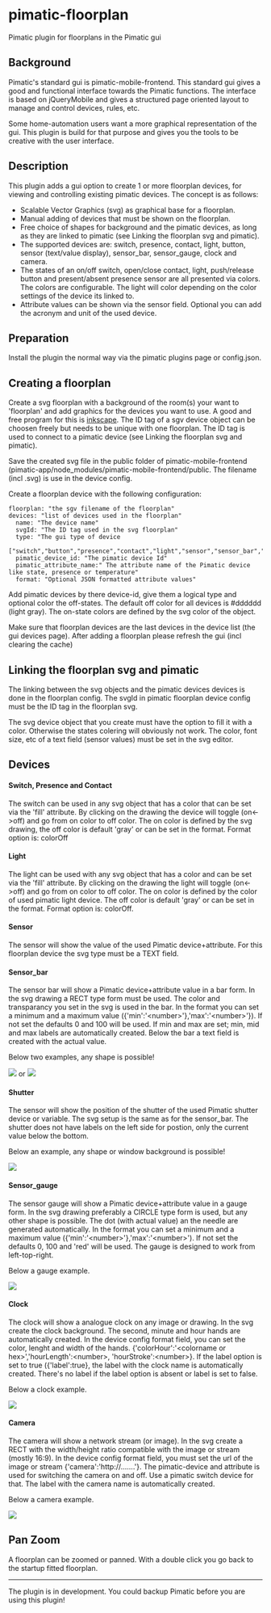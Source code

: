 # pimatic-floorplan
Pimatic plugin for floorplans in the Pimatic gui

## Background
Pimatic's standard gui is pimatic-mobile-frontend. This standard gui gives a good and functional interface towards the Pimatic functions.
The interface is based on jQueryMobile and gives a structured page oriented layout to manage and control devices, rules, etc.

Some home-automation users want a more graphical representation of the gui. This plugin is build for that purpose and gives you the tools to be creative with the user interface.

## Description

This plugin adds a gui option to create 1 or more floorplan devices, for viewing and controlling existing pimatic devices. The concept is as follows:
- Scalable Vector Graphics (svg) as graphical base for a floorplan.
- Manual adding of devices that must be shown on the floorplan.
- Free choice of shapes for background and the pimatic devices, as long as they are linked to pimatic (see Linking the floorplan svg and pimatic).
- The supported devices are: switch, presence, contact, light, button, sensor (text/value display), sensor_bar, sensor_gauge, clock and camera.
- The states of an on/off switch, open/close contact, light, push/release button and present/absent presence sensor are all presented via colors. The colors are configurable. The light  will color depending on the color settings of the device its linked to.
- Attribute values can be shown via the sensor field. Optional you can add the acronym and unit of the used device.

## Preparation
Install the plugin the normal way via the pimatic plugins page or config.json.


## Creating a floorplan

Create a svg floorplan with a background of the room(s) your want to 'floorplan' and add graphics for the devices you want to use. A good and free program for this is [inkscape](https://inkscape.org). The ID tag of a sgv device object can be choosen freely but needs to be unique with one floorplan. The ID tag is used to connect to a pimatic device (see Linking the floorplan svg and pimatic).

Save the created svg file in the public folder of pimatic-mobile-frontend (pimatic-app/node_modules/pimatic-mobile-frontend/public. The filename (incl .svg) is use in the device config.

Create a floorplan device with the following configuration:
```
floorplan: "the sgv filename of the floorplan"
devices: "list of devices used in the floorplan"
  name: "The device name"
  svgId: "The ID tag used in the svg floorplan"
  type: "The gui type of device
     ["switch","button","presence","contact","light","sensor","sensor_bar","sensor_gauge"]
  pimatic_device_id: "The pimatic device Id"
  pimatic_attribute_name:" The attribute name of the Pimatic device like state, presence or temperature"
  format: "Optional JSON formatted attribute values"
```
Add pimatic devices by there device-id, give them a logical type and optional color the off-states. The default off color for all devices is #dddddd (light gray). The on-state colors are defined by the svg color of the object.

Make sure that floorplan devices are the last devices in the device list (the gui devices page).
After adding a floorplan please refresh the gui (incl clearing the cache)

## Linking the floorplan svg and pimatic

The linking between the svg objects and the pimatic devices devices is done in the floorplan config.
The svgId in pimatic floorplan device config must be the ID tag in the floorplan svg.

The svg device object that you create must have the option to fill it with a color. Otherwise the states colering will obviously not work.
The color, font size, etc of a text field (sensor values) must be set in the svg editor.

## Devices
#### Switch, Presence and Contact
The switch can be used in any svg object that has a color that can be set via the 'fill' attribute. By clicking on the drawing the device will toggle (on<->off) and go from on color to off color. The on color is defined by the svg drawing, the off color is default 'gray' or can be set in the format.
Format option is: colorOff

#### Light
The light can be used with any svg object that has a color and can be set via the 'fill' attribute. By clicking on the drawing the light will toggle (on<->off) and go from on color to off color. The on color is defined by the color of used pimatic light device. The off color is default 'gray' or can be set in the format.
Format option is: colorOff.

#### Sensor
The sensor will show the value of the used Pimatic device+attribute. For this floorplan device the svg type must be a TEXT field.


#### Sensor_bar
The sensor bar will show a Pimatic device+attribute value in a bar form. In the svg drawing a RECT type form must be used.
The color and transparancy you set in the svg is used in the bar.
In the format you can set a minimum and a maximum value ({'min':'\<number>'},'max':'\<number>'}). If not set the defaults 0 and 100 will be used. If min and max are set; min, mid and max labels are automatically created. Below the bar a text field is created with the actual value.

Below two examples, any shape is possible!

![](assets/bar.png) or ![](assets/fish.png)

#### Shutter
The sensor will show the position of the shutter of the used Pimatic shutter device or variable. The svg setup is the same as for the sensor_bar. The shutter does not have labels on the left side for postion, only the current value below the bottom.

Below an example, any shape or window background is possible!

![](assets/shutter.png)

#### Sensor_gauge
The sensor gauge will show a Pimatic device+attribute value in a gauge form. In the svg drawing preferably a CIRCLE type form is used, but any other shape is possible. The dot (with actual value) an the needle are generated automatically.
In the format you can set a minimum and a maximum value ({'min':'\<number>'},'max':'\<number>'). If not set the defaults 0, 100 and 'red' will be used. The gauge is designed to work from left-top-right.

Below a gauge example.

![](assets/gauge.png)

#### Clock
The clock will show a analogue clock on any image or drawing. In the svg create the clock background. The second, minute and hour hands are automatically created.
In the device config format field, you can set the color, lenght and width of the hands. {'colorHour':'\<colorname or hex>','hourLength':\<number>, 'hourStroke':\<number>}. If the label option is set to true ({'label':true}, the label with the clock name is automatically created. There's no label if the label option is absent or label is set to false.

Below a clock example.

![](assets/clock.png)


#### Camera
The camera will show a network stream (or image). In the svg create a RECT with the width/height ratio compatible with the image or stream (mostly 16:9).
In the device config format field, you must set the url of the image or stream {'camera':'http://.......'}. The pimatic-device and attribute is used for switching the camera on and off. Use a pimatic switch device for that. The label with the camera name is automatically created.

Below a camera example.

![](assets/camera.png)

## Pan Zoom

A floorplan can be zoomed or panned. With a double click you go back to the startup fitted floorplan.

---
The plugin is in development. You could backup Pimatic before you are using this plugin!
